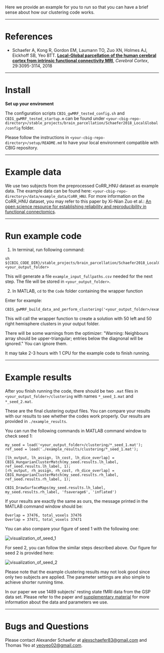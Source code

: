 Here we provide an example for you to run so that you can have a brief sense about how our clustering code works.

----

References
==========
+ Schaefer A, Kong R, Gordon EM, Laumann TO, Zuo XN, Holmes AJ, Eickhoff SB, Yeo BTT. [**Local-Global parcellation of the human cerebral cortex from intrinsic functional connectivity MRI**](http://people.csail.mit.edu/ythomas/publications/2018LocalGlobal-CerebCor.pdf), *Cerebral Cortex*, 29:3095-3114, 2018

----

Install
=======
**Set up your enviroment**

The configuration scripts `CBIG_gwMRF_tested_config.sh` and `CBIG_gwMRF_tested_startup.m` can be found under `<your-cbig-repo-directory>/stable_projects/brain_parcellation/Schaefer2018_LocalGlobal/config` folder. 

Please follow the instructions in `<your-cbig-repo-directory>/setup/README.md` to have your local environment compatible with CBIG repository. 

----

Example data
============
We use two subjects from the preprocessed CoRR_HNU dataset as example data. The example data can be found here: `<your-cbig-repo-directory>/data/example_data/CoRR_HNU`. 
For more information on the CoRR_HNU dataset, you may refer to this paper by Xi-Nian Zuo et al.: [An open science resource for establishing reliability and reproducibility in functional connectomics](https://www.nature.com/articles/sdata201449.pdf).

----

Run example code
================
1) In terminal, run following command:

```
sh ${CBIG_CODE_DIR}/stable_projects/brain_parcellation/Schaefer2018_LocalGlobal/examples/example_input/CBIG_gwMRF_create_example_input_fullpaths.sh <your_output_folder>
```
This will generate a file `example_input_fullpaths.csv` needed for the next step. The file will be stored in `<your_output_folder>`.


2) In MATLAB, `cd` to the `Code` folder containing the wrapper function

Enter for example: 

```
CBIG_gwMRF_build_data_and_perform_clustering('<your_output_folder>/example_input_fullpaths.csv','<your_output_folder>',1,2,50,50,5000,7,2,50000000,15);
```
This will call the wrapper function to create a solution with 50 left and 50 right hemisphere clusters in your output folder. 

There will be some warnings from the optimizer: "Warning: Neighbours array should be upper-triangular; entries below the diagnonal will be ignored." You can ignore them.

It may take 2-3 hours with 1 CPU for the example code to finish running. 

----

Example results
===============
After you finish running the code, there should be two `.mat` files in `<your_output_folder>/clustering` with names `*_seed_1.mat` and `*_seed_2.mat`.

These are the final clustering output files. You can compare your results with our results to see whether the codes work properly. Our results are provided in `./example_results`.

You can run the following commands in MATLAB command window to check seed 1:

```
my_seed = load('<your_output_folder>/clustering/*_seed_1.mat');
ref_seed = load('./example_results/clustering/*_seed_1.mat');

[lh_output, lh_assign, lh_cost, lh_dice_overlap] = CBIG_HungarianClusterMatch(my_seed.results.lh_label, ref_seed.results.lh_label, 1);
[rh_output, rh_assign, rh_cost, rh_dice_overlap] = CBIG_HungarianClusterMatch(my_seed.results.rh_label, ref_seed.results.rh_label, 1);

CBIG_DrawSurfaceMaps(my_seed.results.lh_label, my_seed.results.rh_label, 'fsaverage6', 'inflated')
```

If your results are exactly the same as ours, the message printed in the MATLAB command window should be:

```
Overlap = 37476, total_voxels 37476
Overlap = 37471, total_voxels 37471
```

You can also compare your figure of seed 1 with the following one:

![visualization_of_seed_1](example_results/clustering_HNU_seed_1.png)

For seed 2, you can follow the similar steps described above. 
Our figure for seed 2 is provided here:

![visualization_of_seed_2](example_results/clustering_HNU_seed_2.png)


Please note that the example clustering results may not look good since only two subjects are applied. The parameter settings are also simple to achieve shorter running time.

In our paper we use 1489 subjects' resting state fMRI data from the GSP data set. Please refer to the paper and [supplementary material](https://academic.oup.com/cercor/advance-article/doi/10.1093/cercor/bhx179/3978804?searchresult=1) for more information about the data and parameters we use.

----

Bugs and Questions
==================
Please contact Alexander Schaefer at alexschaefer83@gmail.com and Thomas Yeo at yeoyeo02@gmail.com.
